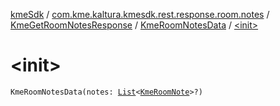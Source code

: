 [kmeSdk](../../../index.md) / [com.kme.kaltura.kmesdk.rest.response.room.notes](../../index.md) / [KmeGetRoomNotesResponse](../index.md) / [KmeRoomNotesData](index.md) / [&lt;init&gt;](./-init-.md)

# &lt;init&gt;

`KmeRoomNotesData(notes: `[`List`](https://kotlinlang.org/api/latest/jvm/stdlib/kotlin.collections/-list/index.html)`<`[`KmeRoomNote`](../../-kme-room-note/index.md)`>?)`